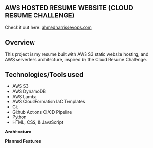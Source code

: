 ## **AWS HOSTED RESUME WEBSITE (CLOUD RESUME CHALLENGE)**

Check it out here: [ahmedharrisdevops.com](https://ahmedharrisdevops.com )


## **Overview**
This project is my resume built with AWS S3 static website hosting, and AWS serverless architecture, inspired by the Cloud Resume Challenge. 



## **Technologies/Tools used**
* AWS S3
* AWS DynamoDB
* AWS Lamba
* AWS CloudFormation IaC Templates 
* Git
* Github Actions CI/CD Pipeline
* Python
* HTML, CSS, & JavaScript





**Architecture**



**Planned Features**
